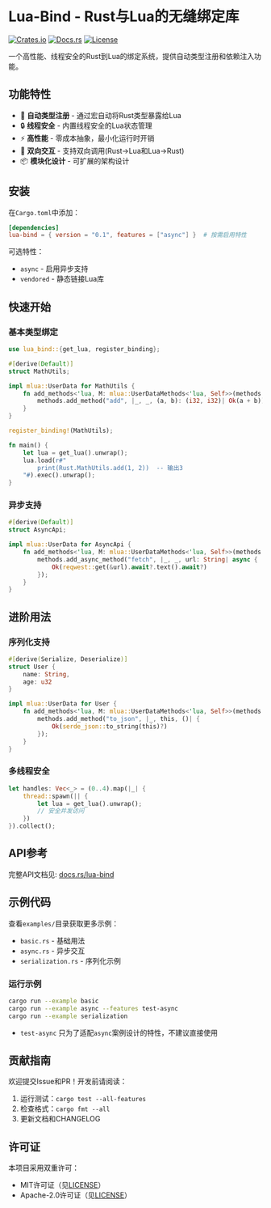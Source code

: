 # Lua-Bind - Rust与Lua的无缝绑定库

[![Crates.io](https://img.shields.io/crates/v/lua-bind)](https://crates.io/crates/lua-bind)
[![Docs.rs](https://docs.rs/lua-bind/badge.svg)](https://docs.rs/lua-bind)
[![License](https://img.shields.io/crates/l/lua-bind)](LICENSE)

一个高性能、线程安全的Rust到Lua的绑定系统，提供自动类型注册和依赖注入功能。

## 功能特性

- 🚀 **自动类型注册** - 通过宏自动将Rust类型暴露给Lua
- 🔒 **线程安全** - 内置线程安全的Lua状态管理
- ⚡ **高性能** - 零成本抽象，最小化运行时开销
- 🔄 **双向交互** - 支持双向调用(Rust→Lua和Lua→Rust)
- 📦 **模块化设计** - 可扩展的架构设计

## 安装

在`Cargo.toml`中添加：

```toml
[dependencies]
lua-bind = { version = "0.1", features = ["async"] }  # 按需启用特性
```

可选特性：
- `async` - 启用异步支持
- `vendored` - 静态链接Lua库

## 快速开始

### 基本类型绑定

```rust
use lua_bind::{get_lua, register_binding};

#[derive(Default)]
struct MathUtils;

impl mlua::UserData for MathUtils {
    fn add_methods<'lua, M: mlua::UserDataMethods<'lua, Self>>(methods: &mut M) {
        methods.add_method("add", |_, _, (a, b): (i32, i32)| Ok(a + b));
    }
}

register_binding!(MathUtils);

fn main() {
    let lua = get_lua().unwrap();
    lua.load(r#"
        print(Rust.MathUtils.add(1, 2))  -- 输出3
    "#).exec().unwrap();
}
```

### 异步支持

```rust
#[derive(Default)]
struct AsyncApi;

impl mlua::UserData for AsyncApi {
    fn add_methods<'lua, M: mlua::UserDataMethods<'lua, Self>>(methods: &mut M) {
        methods.add_async_method("fetch", |_, _, url: String| async {
            Ok(reqwest::get(&url).await?.text().await?)
        });
    }
}
```

## 进阶用法

### 序列化支持

```rust
#[derive(Serialize, Deserialize)]
struct User {
    name: String,
    age: u32
}

impl mlua::UserData for User {
    fn add_methods<'lua, M: mlua::UserDataMethods<'lua, Self>>(methods: &mut M) {
        methods.add_method("to_json", |_, this, ()| {
            Ok(serde_json::to_string(this)?)
        });
    }
}
```

### 多线程安全

```rust
let handles: Vec<_> = (0..4).map(|_| {
    thread::spawn(|| {
        let lua = get_lua().unwrap();
        // 安全并发访问
    })
}).collect();
```

## API参考

完整API文档见: [docs.rs/lua-bind](https://docs.rs/lua-bind)

## 示例代码

查看`examples/`目录获取更多示例：
- `basic.rs` - 基础用法
- `async.rs` - 异步交互
- `serialization.rs` - 序列化示例

### 运行示例

```bash
cargo run --example basic
cargo run --example async --features test-async
cargo run --example serialization
```

- `test-async` 只为了适配`async`案例设计的特性，不建议直接使用

## 贡献指南

欢迎提交Issue和PR！开发前请阅读：
1. 运行测试：`cargo test --all-features`
2. 检查格式：`cargo fmt --all`
3. 更新文档和CHANGELOG

## 许可证

本项目采用双重许可：
- MIT许可证（见[LICENSE](LICENSE)）
- Apache-2.0许可证（见[LICENSE](LICENSE)）
